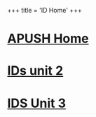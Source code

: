 +++
 title = 'ID Home'
+++
# [APUSH Home](./../apush-home/)

# [IDs unit 2](./../ids-unit-2/)

# [IDS Unit 3](./../ids-unit-3/)
